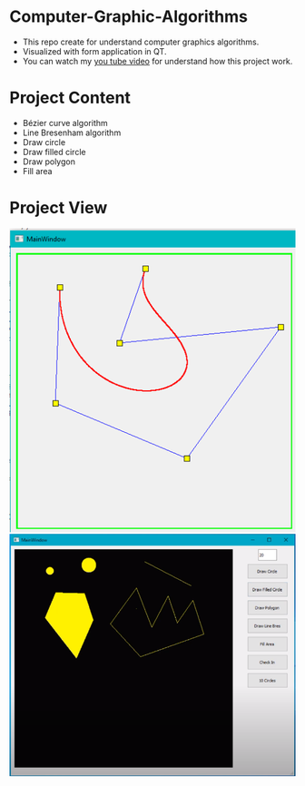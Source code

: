 # Computer-Graphic-Algorithms
- This repo create for understand computer graphics algorithms. 
- Visualized with form application in QT.
- You can watch my [you tube video](https://youtu.be/8Ahxtv73bPE) for understand how this project work.


# Project Content
- Bézier curve algorithm
- Line Bresenham algorithm
- Draw circle 
- Draw filled circle
- Draw polygon
- Fill area

# Project View
![](ReadMeImages/1.png)
![](ReadMeImages/3.png)
